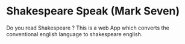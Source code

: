 # Shakespeare Speak (Mark Seven)


Do you read Shakespeare ? This is a web App which converts the conventional english language to shakespeare english.